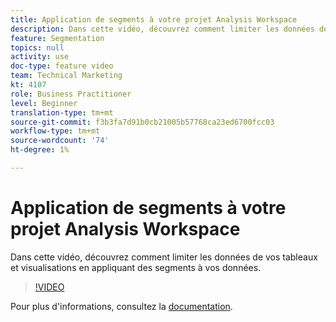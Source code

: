 ```yaml
---
title: Application de segments à votre projet Analysis Workspace
description: Dans cette vidéo, découvrez comment limiter les données de vos tableaux et visualisations en appliquant des segments à vos données.
feature: Segmentation
topics: null
activity: use
doc-type: feature video
team: Technical Marketing
kt: 4107
role: Business Practitioner
level: Beginner
translation-type: tm+mt
source-git-commit: f3b3fa7d91b0cb21005b57768ca23ed6700fcc03
workflow-type: tm+mt
source-wordcount: '74'
ht-degree: 1%

---
```



# Application de segments à votre projet Analysis Workspace

Dans cette vidéo, découvrez comment limiter les données de vos tableaux et visualisations en appliquant des segments à vos données.

>[!VIDEO](https://video.tv.adobe.com/v/30994/?quality=12)

Pour plus d&#39;informations, consultez la [documentation](https://docs.adobe.com/content/help/en/analytics/components/segmentation/segmentation-workflow/t-seg-apply.html).

